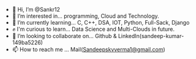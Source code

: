 - 👋 Hi, I’m @Sankr12
- 👀 I’m interested in... programming, Cloud and Technology.
- 🌱 I’m currently learning... C, C++, DSA, IOT, Python, Full-Sack, Django
- ✊️ I'm curious to learn... Data Science and Multi-Clouds in future.
- 💞️ I’m looking to collaborate on... Github & LinkedIn(sandeep-kumar-149ba5226)
- 📫 How to reach me ... Mail(Sandeepskvverma1@gmail.com)

<!---
Sankr12/Sankr12 is a ✨ special ✨ repository because its `README.md` (this file) appears on your GitHub profile.
You can click the Preview link to take a look at your changes.
--->
